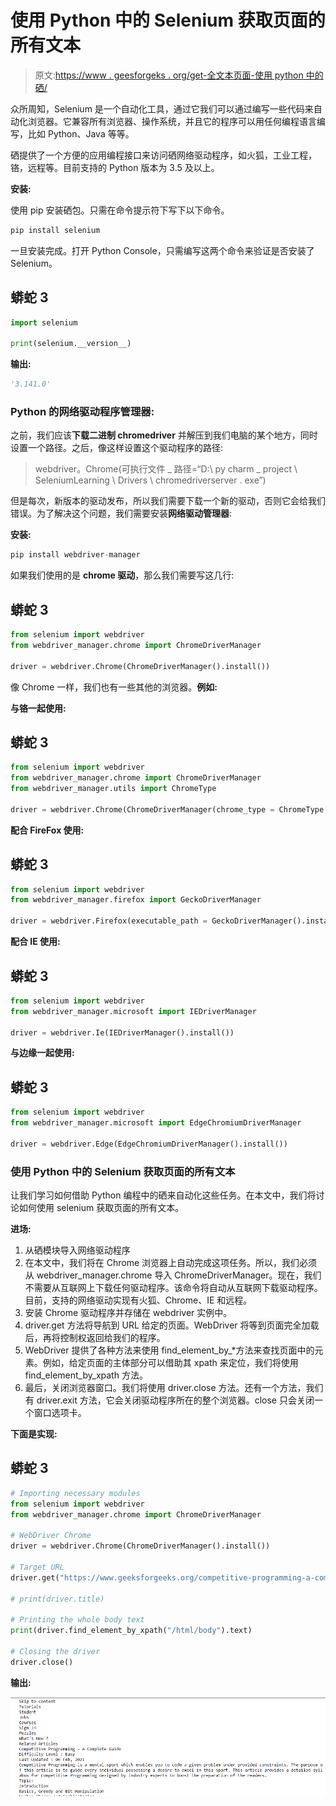 # 使用 Python 中的 Selenium 获取页面的所有文本

> 原文:[https://www . geesforgeks . org/get-全文本页面-使用 python 中的硒/](https://www.geeksforgeeks.org/get-all-text-of-the-page-using-selenium-in-python/)

众所周知，Selenium 是一个自动化工具，通过它我们可以通过编写一些代码来自动化浏览器。它兼容所有浏览器、操作系统，并且它的程序可以用任何编程语言编写，比如 Python、Java 等等。

硒提供了一个方便的应用编程接口来访问硒网络驱动程序，如火狐，工业工程，铬，远程等。目前支持的 Python 版本为 3.5 及以上。

**安装:**

使用 pip 安装硒包。只需在命令提示符下写下以下命令。

```py
pip install selenium
```

一旦安装完成。打开 Python Console，只需编写这两个命令来验证是否安装了 Selenium。

## 蟒蛇 3

```py
import selenium

print(selenium.__version__)
```

**输出:**

```py
'3.141.0'
```

### Python 的网络驱动程序管理器:

之前，我们应该**下载二进制 chromedriver** 并解压到我们电脑的某个地方，同时设置一个路径。之后，像这样设置这个驱动程序的路径:

> webdriver。Chrome(可执行文件 _ 路径=“D:\ py charm _ project \ SeleniumLearning \ Drivers \ chromedriverserver . exe”)

但是每次，新版本的驱动发布，所以我们需要下载一个新的驱动，否则它会给我们错误。为了解决这个问题，我们需要安装**网络驱动管理器**:

**安装:**

```py
pip install webdriver-manager
```

如果我们使用的是 **chrome 驱动**，那么我们需要写这几行:

## 蟒蛇 3

```py
from selenium import webdriver
from webdriver_manager.chrome import ChromeDriverManager

driver = webdriver.Chrome(ChromeDriverManager().install())
```

像 Chrome 一样，我们也有一些其他的浏览器。**例如:**

**与铬一起使用:**

## 蟒蛇 3

```py
from selenium import webdriver
from webdriver_manager.chrome import ChromeDriverManager
from webdriver_manager.utils import ChromeType

driver = webdriver.Chrome(ChromeDriverManager(chrome_type = ChromeType.CHROMIUM).install())
```

**配合 FireFox 使用:**

## 蟒蛇 3

```py
from selenium import webdriver
from webdriver_manager.firefox import GeckoDriverManager

driver = webdriver.Firefox(executable_path = GeckoDriverManager().install())
```

**配合 IE 使用:**

## 蟒蛇 3

```py
from selenium import webdriver
from webdriver_manager.microsoft import IEDriverManager

driver = webdriver.Ie(IEDriverManager().install())
```

**与边缘一起使用:**

## 蟒蛇 3

```py
from selenium import webdriver
from webdriver_manager.microsoft import EdgeChromiumDriverManager

driver = webdriver.Edge(EdgeChromiumDriverManager().install())
```

### 使用 Python 中的 Selenium 获取页面的所有文本

让我们学习如何借助 Python 编程中的硒来自动化这些任务。在本文中，我们将讨论如何使用 selenium 获取页面的所有文本。

**进场:**

1.  从硒模块导入网络驱动程序
2.  在本文中，我们将在 Chrome 浏览器上自动完成这项任务。所以，我们必须从 webdriver_manager.chrome 导入 ChromeDriverManager。现在，我们不需要从互联网上下载任何驱动程序。该命令将自动从互联网下载驱动程序。目前，支持的网络驱动实现有火狐、Chrome、IE 和远程。
3.  安装 Chrome 驱动程序并存储在 webdriver 实例中。
4.  driver.get 方法将导航到 URL 给定的页面。WebDriver 将等到页面完全加载后，再将控制权返回给我们的程序。
5.  WebDriver 提供了各种方法来使用 find_element_by_*方法来查找页面中的元素。例如，给定页面的主体部分可以借助其 xpath 来定位，我们将使用 find_element_by_xpath 方法。
6.  最后，关闭浏览器窗口。我们将使用 driver.close 方法。还有一个方法，我们有 driver.exit 方法，它会关闭驱动程序所在的整个浏览器。close 只会关闭一个窗口选项卡。

**下面是实现:**

## 蟒蛇 3

```py
# Importing necessary modules
from selenium import webdriver
from webdriver_manager.chrome import ChromeDriverManager

# WebDriver Chrome
driver = webdriver.Chrome(ChromeDriverManager().install())

# Target URL
driver.get("https://www.geeksforgeeks.org/competitive-programming-a-complete-guide/")

# print(driver.title)

# Printing the whole body text
print(driver.find_element_by_xpath("/html/body").text)

# Closing the driver
driver.close()
```

**输出:**

![](img/f8300bb16d310635125cdecc6d9a55f7.png)